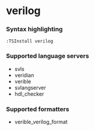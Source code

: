 <!--- THIS DOCUMENT IS AUTOMATICALLY GENERATED, DON'T EDIT IT -->
# verilog

### Syntax highlighting

```vim
:TSInstall verilog
```

### Supported language servers

- svls
- veridian
- verible
- svlangserver
- hdl_checker

### Supported formatters

- verible_verilog_format
